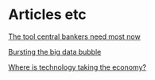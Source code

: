 # Articles etc

<a href="http://https://www.bloomberg.com/view/articles/2017-11-01/the-tool-central-bankers-need-most-now" target="blank"> The tool central bankers need most now</a>

<a href="http://onlinelibrary.wiley.com/doi/10.1111/j.1740-9713.2017.01035.x/full" target="blank"> Bursting the big data bubble</a>

<a href="https://www.mckinsey.com/business-functions/mckinsey-analytics/our-insights/where-is-technology-taking-the-economy?cid=soc-web" target="blank"> Where is technology taking the economy?</a>
